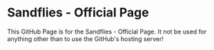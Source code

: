 # Sandflies - Official Page

This GitHub Page is for the Sandflies - Official Page.
It not be used for anything other than to use the GitHub's hosting server!
